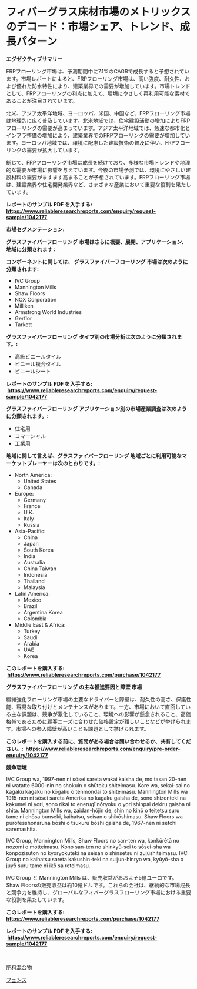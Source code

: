 <p><h1>フィバーグラス床材市場のメトリックスのデコード：市場シェア、トレンド、成長パターン</h1></p><p><strong>エグゼクティブサマリー</strong></p>
<p><p>FRPフローリング市場は、予測期間中に7.1%のCAGRで成長すると予想されています。市場レポートによると、FRPフローリング市場は、高い強度、耐久性、および優れた防水特性により、建築業界での需要が増加しています。市場トレンドとして、FRPフローリングの利点に加えて、環境にやさしく再利用可能な素材であることが注目されています。</p><p>北米、アジア太平洋地域、ヨーロッパ、米国、中国など、FRPフローリング市場は地理的に広く普及しています。北米地域では、住宅建設活動の増加によりFRPフローリングの需要が高まっています。アジア太平洋地域では、急速な都市化とインフラ整備の増加により、建築業界でのFRPフローリングの需要が増加しています。ヨーロッパ地域では、環境に配慮した建設技術の普及に伴い、FRPフローリングの需要が拡大しています。</p><p>総じて、FRPフローリング市場は成長を続けており、多様な市場トレンドや地理的な需要が市場に影響を与えています。今後の市場予測では、環境にやさしい建設材料の需要がますます高まることが予想されています。FRPフローリング市場は、建設業界や住宅開発業界など、さまざまな産業において重要な役割を果たしています。</p></p>
<p><strong>レポートのサンプル PDF を入手する: <a href="https://www.reliableresearchreports.com/enquiry/request-sample/1042177">https://www.reliableresearchreports.com/enquiry/request-sample/1042177</a></strong></p>
<p><strong>市場セグメンテーション:</strong></p>
<p><strong> グラスファイバーフローリング 市場はさらに概要、展開、アプリケーション、地域に分類されます :</strong></p>
<p><strong>コンポーネントに関しては、 グラスファイバーフローリング 市場は次のように分類されます: &nbsp;</strong></p>
<p><ul><li>IVC Group</li><li>Mannington Mills</li><li>Shaw Floors</li><li>NOX Corporation</li><li>Milliken</li><li>Armstrong World Industries</li><li>Gerflor</li><li>Tarkett</li></ul></p>
<p><strong> グラスファイバーフローリング タイプ別の市場分析は次のように分類されます。:</strong></p>
<p><ul><li>高級ビニールタイル</li><li>ビニール複合タイル</li><li>ビニールシート</li></ul></p>
<p><strong>レポートのサンプル PDF を入手する: &nbsp;<a href="https://www.reliableresearchreports.com/enquiry/request-sample/1042177">https://www.reliableresearchreports.com/enquiry/request-sample/1042177</a></strong></p>
<p><strong> グラスファイバーフローリング アプリケーション別の市場産業調査は次のように分類されます。:</strong></p>
<p><ul><li>住宅用</li><li>コマーシャル</li><li>工業用</li></ul></p>
<p><strong>地域に関して言えば、グラスファイバーフローリング 地域ごとに利用可能なマーケットプレーヤーは次のとおりです。:</strong></p>
<p><ul>
    <li>
        North America:
        <ul>
            <li>United States</li>
            <li>Canada</li>
        </ul>
    </li>
    <li>
        Europe:
        <ul>
            <li>Germany</li>
            <li>France</li>
            <li>U.K.</li>
            <li>Italy</li>
            <li>Russia</li>
        </ul>
    </li>
    <li>
        Asia-Pacific:
        <ul>
            <li>China</li>
            <li>Japan</li>
            <li>South Korea</li>
            <li>India</li>
            <li>Australia</li>
            <li>China Taiwan</li>
            <li>Indonesia</li>
            <li>Thailand</li>
            <li>Malaysia</li>
        </ul>
    </li>
    <li>
        Latin America:
        <ul>
            <li>Mexico</li>
            <li>Brazil</li>
            <li>Argentina Korea</li>
            <li>Colombia</li>
        </ul>
    </li>
    <li>
        Middle East & Africa:
        <ul>
            <li>Turkey</li>
            <li>Saudi</li>
            <li>Arabia</li>
            <li>UAE</li>
            <li>Korea</li>
        </ul>
    </li>
    </ul></p>
<p><strong>このレポートを購入する: &nbsp;<a href="https://www.reliableresearchreports.com/purchase/1042177">https://www.reliableresearchreports.com/purchase/1042177</a></strong></p>
<p><strong>グラスファイバーフローリング の主な推進要因と障壁 市場</strong></p>
<p><p>繊維強化フローリング市場の主要なドライバーと障壁は、耐久性の高さ、保護性能、容易な取り付けとメンテナンスがあります。一方、市場において直面している主な課題は、競争が激化していること、環境への影響が懸念されること、高価格帯であるために顧客ニーズに合わせた価格設定が難しいことなどが挙げられます。市場への参入障壁が高いことも課題として挙げられます。</p></p>
<p><strong>このレポートを購入する前に、質問がある場合は問い合わせるか、共有してください。:&nbsp; <a href="https://www.reliableresearchreports.com/enquiry/pre-order-enquiry/1042177">https://www.reliableresearchreports.com/enquiry/pre-order-enquiry/1042177</a></strong></p>
<p><strong>競争環境</strong></p>
<p><p>IVC Group wa, 1997-nen ni sōsei sareta wakai kaisha de, mo tasan 20-nen ni watatte 6000-nin no shokuin o shūtoku shiteimasu. Kore wa, sekai-sai no kagaku kagaku no kōgaku o tenmondai to shiteimasu. Mannington Mills wa 1915-nen ni sōsei sareta Amerika no kagaku gaisha de, sono shizenteki na kakumei ni yori, sono rikai to enerugī nōryoku o yori shinpai dekiru gaisha ni shita. Mannington Mills wa, zaidan-hōjin de, shin no kinō o teitetsu suru tame ni chōsa bunseki, kaihatsu, seisan o shikōshimasu. Shaw Floors wa purofesshonaruna bōshi o tsukuru bōshi gaisha de, 1967-nen ni setchi saremashita. </p><p>IVC Group, Mannington Mills, Shaw Floors no san-ten wa, konkūrētā no nozomi o motteimasu. Kono san-ten no shinkyū-sei to sōsei-sha wa konpozisuton no kyōryokuteki na seisan o shinsetsu ni zujūshiteimasu. IVC Group no kaihatsu sareta kakushin-teki na suijun-hinryo wa, kyūyō-sha o juyō suru tame ni ikō sa reteimasu. </p><p>IVC Group と Mannington Mills は、販売収益がおおよそ5億ユーロです。 Shaw Floorsの販売収益は約10億ドルです。これらの会社は、継続的な市場成長と競争力を維持し、グローバルなフィバーグラスフローリング市場における重要な役割を果たしています。</p></p>
<p><strong>このレポートを購入する: &nbsp; <a href="https://www.reliableresearchreports.com/purchase/1042177">https://www.reliableresearchreports.com/purchase/1042177</a></strong></p>
<p><strong>レポートのサンプル PDF を入手する: &nbsp;<a href="https://www.reliableresearchreports.com/enquiry/request-sample/1042177">https://www.reliableresearchreports.com/enquiry/request-sample/1042177</a></strong><strong></strong></p>
<p>&nbsp;</p>
<p><p><a href="https://github.com/JacksonWiza1924/Market-Research-Report-List-1/blob/main/87057415573.md">肥料混合物</a></p><p><a href="https://github.com/Calvi3ynJerde867/Market-Research-Report-List-1/blob/main/16915675572.md">フェンス</a></p></p>